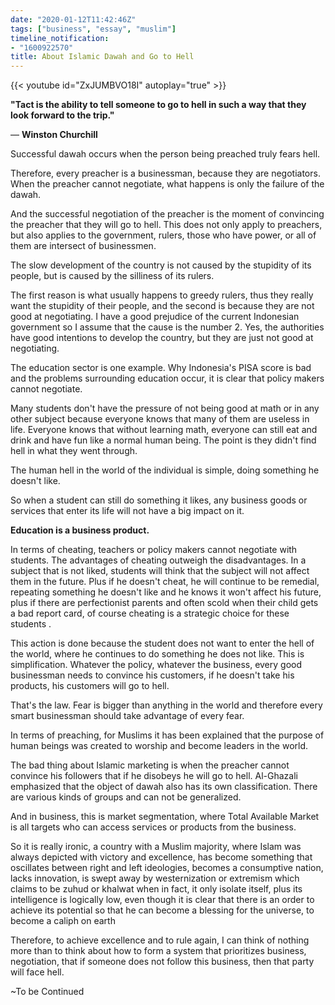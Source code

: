 ```yaml
---
date: "2020-01-12T11:42:46Z"
tags: ["business", "essay", "muslim"]
timeline_notification:
- "1600922570"
title: About Islamic Dawah and Go to Hell
---
```


{{< youtube id="ZxJUMBVO18I" autoplay="true" >}}

**"Tact is the ability to tell someone to go to hell in such a way that they look forward to the trip."**

― **Winston Churchill**

Successful dawah occurs when the person being preached truly fears hell.



 Therefore, every preacher is a businessman, because they are negotiators. When the preacher cannot negotiate, what happens is only the failure of the dawah.

And the successful negotiation of the preacher is the moment of convincing the preacher that they will go to hell.
 This does not only apply to preachers, but also applies to the government, rulers, those who have power, or all of them are intersect of businessmen.

The slow development of the country is not caused by the stupidity of its people, but is caused by the silliness of its rulers.


 The first reason is what usually happens to greedy rulers, thus they really want the stupidity of their people, and the second is because they are not good at negotiating. I have a good prejudice of the current Indonesian government so I assume that the cause is the number 2. Yes, the authorities have good intentions to develop the country, but they are just not good at negotiating.

The education sector is one example. Why Indonesia's PISA score is bad and the problems surrounding education occur, it is clear that policy makers cannot negotiate.

Many students don't have the pressure of not being good at math or in any other subject because everyone knows that many of them are useless in life. Everyone knows that without learning math, everyone can still eat and drink and have fun like a normal human being. The point is they didn't find hell in what they went through.

The human hell in the world of the individual is simple, doing something he doesn't like.

So when a student can still do something it likes, any business goods or services that enter its life will not have a big impact on it. 

**Education is a business product.**

In terms of cheating, teachers or policy makers cannot negotiate with students. The advantages of cheating outweigh the disadvantages. In a subject that is not liked, students will think that the subject will not affect them in the future. Plus if he doesn't cheat, he will continue to be remedial, repeating something he doesn't like and he knows it won't affect his future, plus if there are perfectionist parents and often scold when their child gets a bad report card, of course cheating is a strategic choice for these students .

This action is done because the student does not want to enter the hell of the world, where he continues to do something he does not like. This is simplification. Whatever the policy, whatever the business, every good businessman needs to convince his customers, if he doesn't take his products, his customers will go to hell.

That's the law. Fear is bigger than anything in the world and therefore every smart businessman should take advantage of every fear.

In terms of preaching, for Muslims it has been explained that the purpose of human beings was created to worship and become leaders in the world.

The bad thing about Islamic marketing is when the preacher cannot convince his followers that if he disobeys he will go to hell. Al-Ghazali emphasized that the object of dawah also has its own classification. There are various kinds of groups and can not be generalized.

And in business, this is market segmentation, where Total Available Market is all targets who can access services or products from the business.

So it is really ironic, a country with a Muslim majority, where Islam was always depicted with victory and excellence, has become something that oscillates between right and left ideologies, becomes a consumptive nation, lacks innovation, is swept away by westernization or extremism which claims to be zuhud or khalwat when in fact, it only isolate itself, plus its intelligence is logically low, even though it is clear that there is an order to achieve its potential so that he can become a blessing for the universe, to become a caliph on earth

Therefore, to achieve excellence and to rule again, I can think of nothing more than to think about how to form a system that prioritizes business, negotiation, that if someone does not follow this business, then that party will face hell.



~To be Continued

 